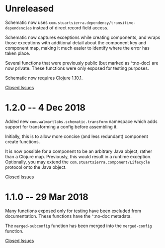 # Unreleased

Schematic now uses `com.stuartsierra.dependency/transitive-dependencies` instead of direct record field access.

Schematic now captures exceptions while creating components, and wraps those exceptions with additional detail
about the component key and component map, making it much easier to identify where
the error has taken place.

Several functions that were previously public (but marked as ^:no-doc) are now private.
These functions were only exposed for testing purposes.

Schematic now requires Clojure 1.10.1.

[Closed Issues](https://github.com/walmartlabs/schematic/milestone/3?closed=1)

# 1.2.0 -- 4 Dec 2018

Added new `com.walmartlabs.schematic.transform` namespace
which adds support for transforming a config before
assembling it.

Initially, this is to allow more concise (and less redundant)
component create functions.

It is now possible for a component to be an arbitrary Java object, rather
than a Clojure map.
Previously, this would result in a runtime exception.
Optionally, you may extend the `com.stuartsierra.component/Lifecycle` protocol
onto the Java object.

[Closed Issues](https://github.com/walmartlabs/schematic/milestone/2?closed=1)

# 1.1.0 -- 29 Mar 2018

Many functions exposed only for testing have been excluded from
documentation. These functions have the ^:no-doc metadata.

The `merged-subconfig` function has been merged into the `merged-config`
function.

[Closed Issues](https://github.com/walmartlabs/schematic/milestone/1?closed=1)
